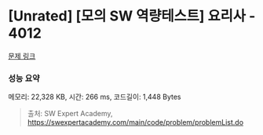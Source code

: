 # [Unrated] [모의 SW 역량테스트] 요리사 - 4012 

[문제 링크](https://swexpertacademy.com/main/code/problem/problemDetail.do?contestProbId=AWIeUtVakTMDFAVH) 

### 성능 요약

메모리: 22,328 KB, 시간: 266 ms, 코드길이: 1,448 Bytes



> 출처: SW Expert Academy, https://swexpertacademy.com/main/code/problem/problemList.do